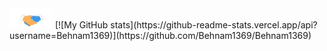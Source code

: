 <img src="https://github.com/SatYu26/SatYu26/blob/master/Assets/Handshake.gif" height="32px">
[![My GitHub stats](https://github-readme-stats.vercel.app/api?username=Behnam1369)](https://github.com/Behnam1369/Behnam1369)
